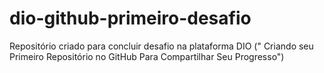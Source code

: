 # dio-github-primeiro-desafio
Repositório criado para concluir desafio na plataforma DIO (" Criando seu Primeiro Repositório no GitHub Para Compartilhar Seu Progresso")

